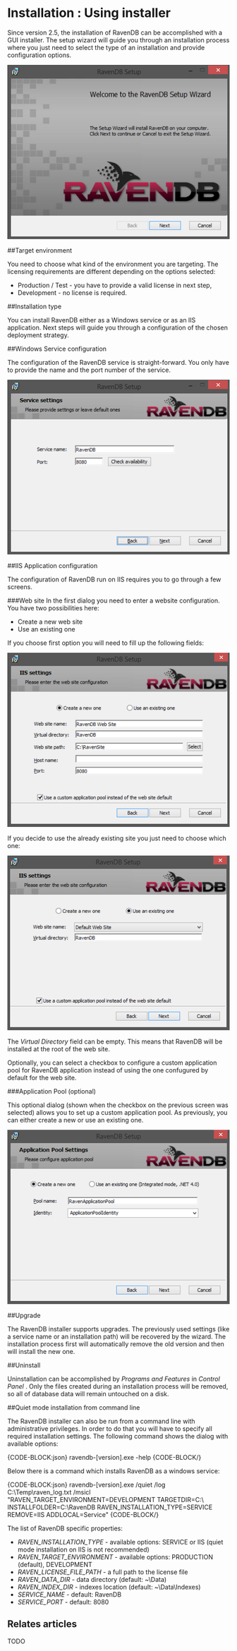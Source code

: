 # Installation : Using installer

Since version 2.5, the installation of RavenDB can be accomplished with a GUI installer. The setup wizard will guide you through an installation process where you just need to
select the type of an installation and provide configuration options.

![Figure 1: Welcome screen](images/installer_welcome_screen.png)

##Target environment

You need to choose what kind of the environment you are targeting. The licensing requirements are different depending on the options selected:

* Production / Test - you have to provide a valid license in next step,
* Development - no license is required.

##Installation type

You can install RavenDB either as a Windows service or as an IIS application. Next steps will guide you through a configuration of the chosen deployment strategy. 

##Windows Service configuration

The configuration of the RavenDB service is straight-forward. You only have to provide the name and the port number of the service.

![Figure 2: Windows Service](images/installer_windows_service.png)

##IIS Application configuration

The configuration of RavenDB run on IIS requires you to go through a few screens. 

###Web site
In the first dialog you need to enter a website configuration. You have two possibilities here:

* Create a new web site
* Use an existing one

If you choose first option you will need to fill up the following fields:

![Figure 3: New IIS site configuration](images/installer_iis_new_site.png)

If you decide to use the already existing site you just need to choose which one:

![Figure 4: Existing IIS site](images/installer_iis_existing_site.png)

The _Virtual Directory_ field can be empty. This means that RavenDB will be installed at the root of the web site.

Optionally, you can select a checkbox to configure a custom application pool for RavenDB application instead of using the one confugured by default for the web site.

###Application Pool (optional)

This optional dialog (shown when the checkbox on the previous screen was selected) allows you to set up a custom application pool. As previously, you can either create a new or use an existing one.

![Figure 5: Application Pool](images/installer_iis_application_pool.png)

##Upgrade

The RavenDB installer supports upgrades. The previously used settings (like a service name or an installation path) will be recovered by the wizard. The installation process first will 
automatically remove the old version and then will install the new one.

##Uninstall

Uninstallation can be accomplished by _Programs and Features_ in _Control Panel_ . Only the files created during an installation process will be removed, so all of database data will remain untouched on a disk.


##Quiet mode installation from command line

The RavenDB installer can also be run from a command line with administrative privileges. In order to do that you will have to specify all required installation settings. The following command shows the dialog with available options:

{CODE-BLOCK:json}
	ravendb-[version].exe -help
{CODE-BLOCK/}

Below there is a command which installs RavenDB as a windows service:

{CODE-BLOCK:json}
	ravendb-[version].exe /quiet /log C:\Temp\raven_log.txt /msicl "RAVEN_TARGET_ENVIRONMENT=DEVELOPMENT TARGETDIR=C:\ INSTALLFOLDER=C:\RavenDB RAVEN_INSTALLATION_TYPE=SERVICE REMOVE=IIS ADDLOCAL=Service"
{CODE-BLOCK/}

The list of RavenDB specific properties:

* <em>RAVEN_INSTALLATION_TYPE</em> - available options: SERVICE or IIS (quiet mode installation on IIS is not recommended)
* <em>RAVEN_TARGET_ENVIRONMENT</em> - available options: PRODUCTION (default), DEVELOPMENT
* <em>RAVEN_LICENSE_FILE_PATH</em> - a full path to the license file
* <em>RAVEN_DATA_DIR</em> - data directory (default: ~\Data)
* <em>RAVEN_INDEX_DIR</em> - indexes location (default: ~\Data\Indexes)
* <em>SERVICE_NAME</em> - default: RavenDB
* <em>SERVICE_PORT</em> - default: 8080

## Relates articles

TODO